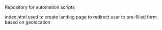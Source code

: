 Repository for automation scripts

index.html used to create landing page to redirect user to pre-filled form based on geolocation

